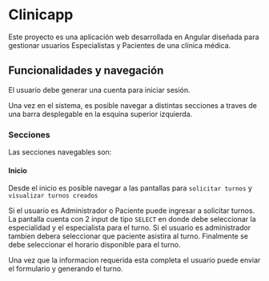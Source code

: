 # Clinicapp

Este proyecto es una aplicación web desarrollada en Angular diseñada para gestionar usuarios Especialistas y Pacientes de una clínica médica.

## Funcionalidades y navegación

El usuario debe generar una cuenta para iniciar sesión.

Una vez en el sistema, es posible navegar a distintas secciones a traves de una barra desplegable en la esquina superior izquierda.

### Secciones

Las secciones navegables son:

#### Inicio

Desde el inicio es posible navegar a las pantallas para `solicitar turnos` y `visualizar turnos creados`

Si el usuario es Administrador o Paciente puede ingresar a solicitar turnos.
La pantalla cuenta con 2 input de tipo `SELECT` en donde debe seleccionar la especialidad y el especialista para el turno.
Si el usuario es administrador tambien debera seleccionar que paciente asistira al turno.
Finalmente se debe seleccionar el horario disponible para el turno.

Una vez que la informacion requerida esta completa el usuario puede enviar el formulario y generando el turno.
